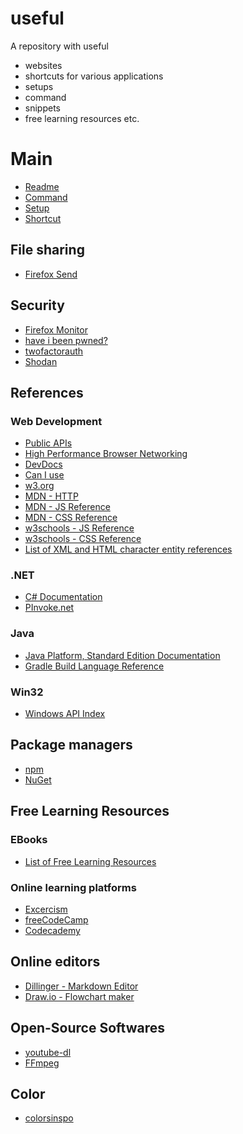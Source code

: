# useful
A repository with useful 
- websites
- shortcuts for various applications
- setups
- command
- snippets
- free learning resources etc.

# Main
* [Readme](#)
* [Command](./command.md)
* [Setup](./setup.md)
* [Shortcut](./shortcut.md)

## File sharing
* [Firefox Send](https://send.firefox.com/)

## Security
* [Firefox Monitor](https://monitor.firefox.com/)
* [have i been pwned?](https://haveibeenpwned.com/)
* [twofactorauth](https://twofactorauth.org/)
* [Shodan](https://www.shodan.io/)

## References

### Web Development
* [Public APIs](https://github.com/public-apis/public-apis#books)
* [High Performance Browser Networking](https://hpbn.co/)
* [DevDocs](https://devdocs.io/)
* [Can I use](https://caniuse.com/)
* [w3.org](https://www.w3.org/TR/html52/)
* [MDN - HTTP](https://developer.mozilla.org/docs/Web/HTTP)
* [MDN - JS Reference](https://developer.mozilla.org/en-US/docs/Web/JavaScript/Reference)
* [MDN - CSS Reference](https://developer.mozilla.org/en-US/docs/Web/CSS/Reference)
* [w3schools - JS Reference](https://www.w3schools.com/jsref/)
* [w3schools - CSS Reference](https://www.w3schools.com/cssref/)
* [List of XML and HTML character entity references](https://en.wikipedia.org/wiki/List_of_XML_and_HTML_character_entity_references)

### .NET
* [C# Documentation](https://docs.microsoft.com/de-de/dotnet/csharp/)
* [PInvoke.net](http://pinvoke.net/)

### Java
* [Java Platform, Standard Edition Documentation](https://docs.oracle.com/en/java/javase/index.html)
* [Gradle Build Language Reference](https://docs.gradle.org/current/dsl/)

### Win32
* [Windows API Index](https://docs.microsoft.com/en-us/windows/win32/apiindex/windows-api-list)

## Package managers
* [npm](https://www.npmjs.com/)
* [NuGet](https://www.nuget.org/)

## Free Learning Resources
### EBooks
* [List of Free Learning Resources](https://github.com/EbookFoundation/free-programming-books/blob/master/README.md)
### Online learning platforms
* [Excercism](https://exercism.io/)
* [freeCodeCamp](https://www.freecodecamp.org/)
* [Codecademy](https://www.codecademy.com/)

## Online editors
* [Dillinger - Markdown Editor](https://dillinger.io/)
* [Draw.io - Flowchart maker](https://www.draw.io/)

## Open-Source Softwares
* [youtube-dl](https://github.com/ytdl-org/youtube-dl)
* [FFmpeg](https://www.ffmpeg.org/)

## Color
* [colorsinspo](https://colorsinspo.com/)
